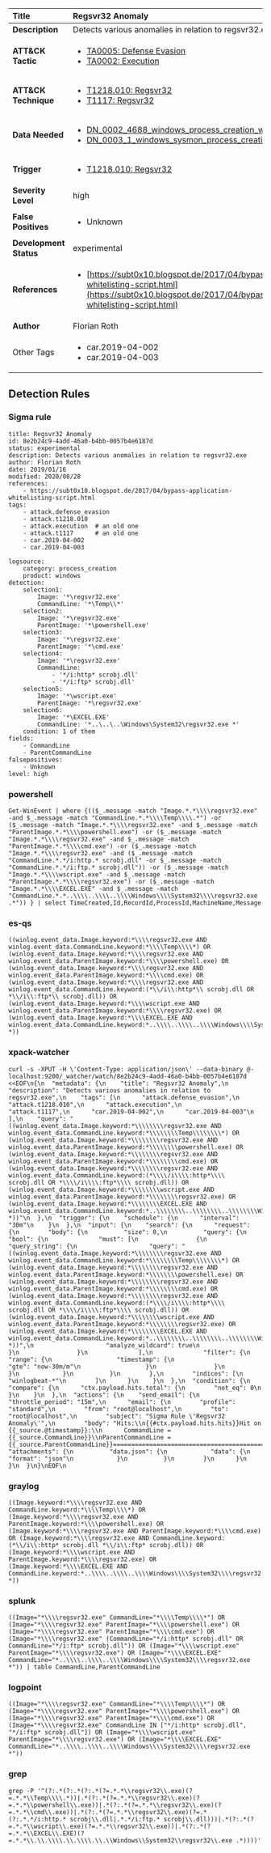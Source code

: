 | Title                    | Regsvr32 Anomaly       |
|:-------------------------|:------------------|
| **Description**          | Detects various anomalies in relation to regsvr32.exe |
| **ATT&amp;CK Tactic**    |  <ul><li>[TA0005: Defense Evasion](https://attack.mitre.org/tactics/TA0005)</li><li>[TA0002: Execution](https://attack.mitre.org/tactics/TA0002)</li></ul>  |
| **ATT&amp;CK Technique** | <ul><li>[T1218.010: Regsvr32](https://attack.mitre.org/techniques/T1218/010)</li><li>[T1117: Regsvr32](https://attack.mitre.org/techniques/T1117)</li></ul>  |
| **Data Needed**          | <ul><li>[DN_0002_4688_windows_process_creation_with_commandline](../Data_Needed/DN_0002_4688_windows_process_creation_with_commandline.md)</li><li>[DN_0003_1_windows_sysmon_process_creation](../Data_Needed/DN_0003_1_windows_sysmon_process_creation.md)</li></ul>  |
| **Trigger**              | <ul><li>[T1218.010: Regsvr32](../Triggers/T1218.010.md)</li></ul>  |
| **Severity Level**       | high |
| **False Positives**      | <ul><li>Unknown</li></ul>  |
| **Development Status**   | experimental |
| **References**           | <ul><li>[https://subt0x10.blogspot.de/2017/04/bypass-application-whitelisting-script.html](https://subt0x10.blogspot.de/2017/04/bypass-application-whitelisting-script.html)</li></ul>  |
| **Author**               | Florian Roth |
| Other Tags           | <ul><li>car.2019-04-002</li><li>car.2019-04-003</li></ul> | 

## Detection Rules

### Sigma rule

```
title: Regsvr32 Anomaly
id: 8e2b24c9-4add-46a0-b4bb-0057b4e6187d
status: experimental
description: Detects various anomalies in relation to regsvr32.exe
author: Florian Roth
date: 2019/01/16
modified: 2020/08/28
references:
    - https://subt0x10.blogspot.de/2017/04/bypass-application-whitelisting-script.html
tags:
    - attack.defense_evasion
    - attack.t1218.010      
    - attack.execution  # an old one  
    - attack.t1117      # an old one  
    - car.2019-04-002
    - car.2019-04-003

logsource:
    category: process_creation
    product: windows
detection:
    selection1:
        Image: '*\regsvr32.exe'
        CommandLine: '*\Temp\\*'
    selection2:
        Image: '*\regsvr32.exe'
        ParentImage: '*\powershell.exe'
    selection3:
        Image: '*\regsvr32.exe'
        ParentImage: '*\cmd.exe'
    selection4:
        Image: '*\regsvr32.exe'
        CommandLine:
            - '*/i:http* scrobj.dll'
            - '*/i:ftp* scrobj.dll'
    selection5:
        Image: '*\wscript.exe'
        ParentImage: '*\regsvr32.exe'
    selection6:
        Image: '*\EXCEL.EXE'
        CommandLine: '*..\..\..\Windows\System32\regsvr32.exe *'
    condition: 1 of them
fields:
    - CommandLine
    - ParentCommandLine
falsepositives:
    - Unknown
level: high

```





### powershell
    
```
Get-WinEvent | where {(($_.message -match "Image.*.*\\\\regsvr32.exe" -and $_.message -match "CommandLine.*.*\\\\Temp\\\\.*") -or ($_.message -match "Image.*.*\\\\regsvr32.exe" -and $_.message -match "ParentImage.*.*\\\\powershell.exe") -or ($_.message -match "Image.*.*\\\\regsvr32.exe" -and $_.message -match "ParentImage.*.*\\\\cmd.exe") -or ($_.message -match "Image.*.*\\\\regsvr32.exe" -and ($_.message -match "CommandLine.*.*/i:http.* scrobj.dll" -or $_.message -match "CommandLine.*.*/i:ftp.* scrobj.dll")) -or ($_.message -match "Image.*.*\\\\wscript.exe" -and $_.message -match "ParentImage.*.*\\\\regsvr32.exe") -or ($_.message -match "Image.*.*\\\\EXCEL.EXE" -and $_.message -match "CommandLine.*.*..\\\\..\\\\..\\\\Windows\\\\System32\\\\regsvr32.exe .*")) } | select TimeCreated,Id,RecordId,ProcessId,MachineName,Message
```


### es-qs
    
```
((winlog.event_data.Image.keyword:*\\\\regsvr32.exe AND winlog.event_data.CommandLine.keyword:*\\\\Temp\\\\*) OR (winlog.event_data.Image.keyword:*\\\\regsvr32.exe AND winlog.event_data.ParentImage.keyword:*\\\\powershell.exe) OR (winlog.event_data.Image.keyword:*\\\\regsvr32.exe AND winlog.event_data.ParentImage.keyword:*\\\\cmd.exe) OR (winlog.event_data.Image.keyword:*\\\\regsvr32.exe AND winlog.event_data.CommandLine.keyword:(*\\/i\\:http*\\ scrobj.dll OR *\\/i\\:ftp*\\ scrobj.dll)) OR (winlog.event_data.Image.keyword:*\\\\wscript.exe AND winlog.event_data.ParentImage.keyword:*\\\\regsvr32.exe) OR (winlog.event_data.Image.keyword:*\\\\EXCEL.EXE AND winlog.event_data.CommandLine.keyword:*..\\\\..\\\\..\\\\Windows\\\\System32\\\\regsvr32.exe\\ *))
```


### xpack-watcher
    
```
curl -s -XPUT -H \'Content-Type: application/json\' --data-binary @- localhost:9200/_watcher/watch/8e2b24c9-4add-46a0-b4bb-0057b4e6187d <<EOF\n{\n  "metadata": {\n    "title": "Regsvr32 Anomaly",\n    "description": "Detects various anomalies in relation to regsvr32.exe",\n    "tags": [\n      "attack.defense_evasion",\n      "attack.t1218.010",\n      "attack.execution",\n      "attack.t1117",\n      "car.2019-04-002",\n      "car.2019-04-003"\n    ],\n    "query": "((winlog.event_data.Image.keyword:*\\\\\\\\regsvr32.exe AND winlog.event_data.CommandLine.keyword:*\\\\\\\\Temp\\\\\\\\*) OR (winlog.event_data.Image.keyword:*\\\\\\\\regsvr32.exe AND winlog.event_data.ParentImage.keyword:*\\\\\\\\powershell.exe) OR (winlog.event_data.Image.keyword:*\\\\\\\\regsvr32.exe AND winlog.event_data.ParentImage.keyword:*\\\\\\\\cmd.exe) OR (winlog.event_data.Image.keyword:*\\\\\\\\regsvr32.exe AND winlog.event_data.CommandLine.keyword:(*\\\\/i\\\\:http*\\\\ scrobj.dll OR *\\\\/i\\\\:ftp*\\\\ scrobj.dll)) OR (winlog.event_data.Image.keyword:*\\\\\\\\wscript.exe AND winlog.event_data.ParentImage.keyword:*\\\\\\\\regsvr32.exe) OR (winlog.event_data.Image.keyword:*\\\\\\\\EXCEL.EXE AND winlog.event_data.CommandLine.keyword:*..\\\\\\\\..\\\\\\\\..\\\\\\\\Windows\\\\\\\\System32\\\\\\\\regsvr32.exe\\\\ *))"\n  },\n  "trigger": {\n    "schedule": {\n      "interval": "30m"\n    }\n  },\n  "input": {\n    "search": {\n      "request": {\n        "body": {\n          "size": 0,\n          "query": {\n            "bool": {\n              "must": [\n                {\n                  "query_string": {\n                    "query": "((winlog.event_data.Image.keyword:*\\\\\\\\regsvr32.exe AND winlog.event_data.CommandLine.keyword:*\\\\\\\\Temp\\\\\\\\*) OR (winlog.event_data.Image.keyword:*\\\\\\\\regsvr32.exe AND winlog.event_data.ParentImage.keyword:*\\\\\\\\powershell.exe) OR (winlog.event_data.Image.keyword:*\\\\\\\\regsvr32.exe AND winlog.event_data.ParentImage.keyword:*\\\\\\\\cmd.exe) OR (winlog.event_data.Image.keyword:*\\\\\\\\regsvr32.exe AND winlog.event_data.CommandLine.keyword:(*\\\\/i\\\\:http*\\\\ scrobj.dll OR *\\\\/i\\\\:ftp*\\\\ scrobj.dll)) OR (winlog.event_data.Image.keyword:*\\\\\\\\wscript.exe AND winlog.event_data.ParentImage.keyword:*\\\\\\\\regsvr32.exe) OR (winlog.event_data.Image.keyword:*\\\\\\\\EXCEL.EXE AND winlog.event_data.CommandLine.keyword:*..\\\\\\\\..\\\\\\\\..\\\\\\\\Windows\\\\\\\\System32\\\\\\\\regsvr32.exe\\\\ *))",\n                    "analyze_wildcard": true\n                  }\n                }\n              ],\n              "filter": {\n                "range": {\n                  "timestamp": {\n                    "gte": "now-30m/m"\n                  }\n                }\n              }\n            }\n          }\n        },\n        "indices": [\n          "winlogbeat-*"\n        ]\n      }\n    }\n  },\n  "condition": {\n    "compare": {\n      "ctx.payload.hits.total": {\n        "not_eq": 0\n      }\n    }\n  },\n  "actions": {\n    "send_email": {\n      "throttle_period": "15m",\n      "email": {\n        "profile": "standard",\n        "from": "root@localhost",\n        "to": "root@localhost",\n        "subject": "Sigma Rule \'Regsvr32 Anomaly\'",\n        "body": "Hits:\\n{{#ctx.payload.hits.hits}}Hit on {{_source.@timestamp}}:\\n      CommandLine = {{_source.CommandLine}}\\nParentCommandLine = {{_source.ParentCommandLine}}================================================================================\\n{{/ctx.payload.hits.hits}}",\n        "attachments": {\n          "data.json": {\n            "data": {\n              "format": "json"\n            }\n          }\n        }\n      }\n    }\n  }\n}\nEOF\n
```


### graylog
    
```
((Image.keyword:*\\\\regsvr32.exe AND CommandLine.keyword:*\\\\Temp\\\\*) OR (Image.keyword:*\\\\regsvr32.exe AND ParentImage.keyword:*\\\\powershell.exe) OR (Image.keyword:*\\\\regsvr32.exe AND ParentImage.keyword:*\\\\cmd.exe) OR (Image.keyword:*\\\\regsvr32.exe AND CommandLine.keyword:(*\\/i\\:http* scrobj.dll *\\/i\\:ftp* scrobj.dll)) OR (Image.keyword:*\\\\wscript.exe AND ParentImage.keyword:*\\\\regsvr32.exe) OR (Image.keyword:*\\\\EXCEL.EXE AND CommandLine.keyword:*..\\\\..\\\\..\\\\Windows\\\\System32\\\\regsvr32.exe *))
```


### splunk
    
```
((Image="*\\\\regsvr32.exe" CommandLine="*\\\\Temp\\\\*") OR (Image="*\\\\regsvr32.exe" ParentImage="*\\\\powershell.exe") OR (Image="*\\\\regsvr32.exe" ParentImage="*\\\\cmd.exe") OR (Image="*\\\\regsvr32.exe" (CommandLine="*/i:http* scrobj.dll" OR CommandLine="*/i:ftp* scrobj.dll")) OR (Image="*\\\\wscript.exe" ParentImage="*\\\\regsvr32.exe") OR (Image="*\\\\EXCEL.EXE" CommandLine="*..\\\\..\\\\..\\\\Windows\\\\System32\\\\regsvr32.exe *")) | table CommandLine,ParentCommandLine
```


### logpoint
    
```
((Image="*\\\\regsvr32.exe" CommandLine="*\\\\Temp\\\\*") OR (Image="*\\\\regsvr32.exe" ParentImage="*\\\\powershell.exe") OR (Image="*\\\\regsvr32.exe" ParentImage="*\\\\cmd.exe") OR (Image="*\\\\regsvr32.exe" CommandLine IN ["*/i:http* scrobj.dll", "*/i:ftp* scrobj.dll"]) OR (Image="*\\\\wscript.exe" ParentImage="*\\\\regsvr32.exe") OR (Image="*\\\\EXCEL.EXE" CommandLine="*..\\\\..\\\\..\\\\Windows\\\\System32\\\\regsvr32.exe *"))
```


### grep
    
```
grep -P '^(?:.*(?:.*(?:.*(?=.*.*\\regsvr32\\.exe)(?=.*.*\\Temp\\\\.*))|.*(?:.*(?=.*.*\\regsvr32\\.exe)(?=.*.*\\powershell\\.exe))|.*(?:.*(?=.*.*\\regsvr32\\.exe)(?=.*.*\\cmd\\.exe))|.*(?:.*(?=.*.*\\regsvr32\\.exe)(?=.*(?:.*.*/i:http.* scrobj\\.dll|.*.*/i:ftp.* scrobj\\.dll)))|.*(?:.*(?=.*.*\\wscript\\.exe)(?=.*.*\\regsvr32\\.exe))|.*(?:.*(?=.*.*\\EXCEL\\.EXE)(?=.*.*\\.\\.\\\\.\\.\\\\.\\.\\Windows\\System32\\regsvr32\\.exe .*))))'
```



